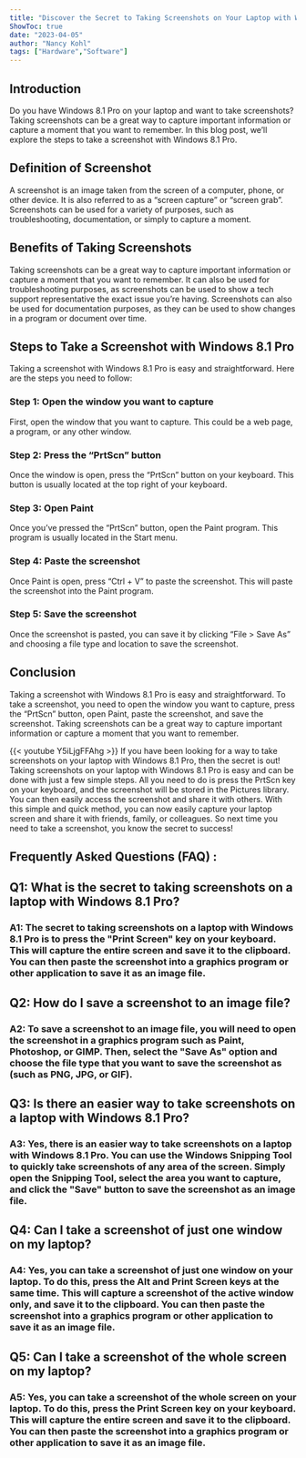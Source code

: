 ```yaml
---
title: "Discover the Secret to Taking Screenshots on Your Laptop with Windows 8.1 Pro!"
ShowToc: true 
date: "2023-04-05"
author: "Nancy Kohl" 
tags: ["Hardware","Software"]
---
```

## Introduction

Do you have Windows 8.1 Pro on your laptop and want to take screenshots? Taking screenshots can be a great way to capture important information or capture a moment that you want to remember. In this blog post, we’ll explore the steps to take a screenshot with Windows 8.1 Pro. 

## Definition of Screenshot

A screenshot is an image taken from the screen of a computer, phone, or other device. It is also referred to as a “screen capture” or “screen grab”. Screenshots can be used for a variety of purposes, such as troubleshooting, documentation, or simply to capture a moment.

## Benefits of Taking Screenshots

Taking screenshots can be a great way to capture important information or capture a moment that you want to remember. It can also be used for troubleshooting purposes, as screenshots can be used to show a tech support representative the exact issue you’re having. Screenshots can also be used for documentation purposes, as they can be used to show changes in a program or document over time. 

## Steps to Take a Screenshot with Windows 8.1 Pro

Taking a screenshot with Windows 8.1 Pro is easy and straightforward. Here are the steps you need to follow: 

### Step 1: Open the window you want to capture

First, open the window that you want to capture. This could be a web page, a program, or any other window. 

### Step 2: Press the “PrtScn” button

Once the window is open, press the “PrtScn” button on your keyboard. This button is usually located at the top right of your keyboard. 

### Step 3: Open Paint

Once you’ve pressed the “PrtScn” button, open the Paint program. This program is usually located in the Start menu. 

### Step 4: Paste the screenshot

Once Paint is open, press “Ctrl + V” to paste the screenshot. This will paste the screenshot into the Paint program. 

### Step 5: Save the screenshot

Once the screenshot is pasted, you can save it by clicking “File > Save As” and choosing a file type and location to save the screenshot. 

## Conclusion

Taking a screenshot with Windows 8.1 Pro is easy and straightforward. To take a screenshot, you need to open the window you want to capture, press the “PrtScn” button, open Paint, paste the screenshot, and save the screenshot. Taking screenshots can be a great way to capture important information or capture a moment that you want to remember.

{{< youtube Y5iLjgFFAhg >}} 
If you have been looking for a way to take screenshots on your laptop with Windows 8.1 Pro, then the secret is out! Taking screenshots on your laptop with Windows 8.1 Pro is easy and can be done with just a few simple steps. All you need to do is press the PrtScn key on your keyboard, and the screenshot will be stored in the Pictures library. You can then easily access the screenshot and share it with others. With this simple and quick method, you can now easily capture your laptop screen and share it with friends, family, or colleagues. So next time you need to take a screenshot, you know the secret to success!

## Frequently Asked Questions (FAQ) :
<h2>Q1: What is the secret to taking screenshots on a laptop with Windows 8.1 Pro?</h2>

<h3>A1: The secret to taking screenshots on a laptop with Windows 8.1 Pro is to press the "Print Screen" key on your keyboard. This will capture the entire screen and save it to the clipboard. You can then paste the screenshot into a graphics program or other application to save it as an image file.</h3>

<h2>Q2: How do I save a screenshot to an image file?</h2>

<h3>A2: To save a screenshot to an image file, you will need to open the screenshot in a graphics program such as Paint, Photoshop, or GIMP. Then, select the "Save As" option and choose the file type that you want to save the screenshot as (such as PNG, JPG, or GIF).</h3>

<h2>Q3: Is there an easier way to take screenshots on a laptop with Windows 8.1 Pro?</h2>

<h3>A3: Yes, there is an easier way to take screenshots on a laptop with Windows 8.1 Pro. You can use the Windows Snipping Tool to quickly take screenshots of any area of the screen. Simply open the Snipping Tool, select the area you want to capture, and click the "Save" button to save the screenshot as an image file.</h3>

<h2>Q4: Can I take a screenshot of just one window on my laptop?</h2>

<h3>A4: Yes, you can take a screenshot of just one window on your laptop. To do this, press the Alt and Print Screen keys at the same time. This will capture a screenshot of the active window only, and save it to the clipboard. You can then paste the screenshot into a graphics program or other application to save it as an image file.</h3>

<h2>Q5: Can I take a screenshot of the whole screen on my laptop?</h2>

<h3>A5: Yes, you can take a screenshot of the whole screen on your laptop. To do this, press the Print Screen key on your keyboard. This will capture the entire screen and save it to the clipboard. You can then paste the screenshot into a graphics program or other application to save it as an image file.</h3>


